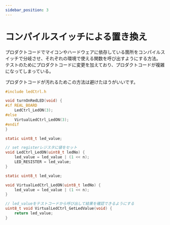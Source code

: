 ```yaml
---
sidebar_position: 3
---
```


# コンパイルスイッチによる置き換え

プロダクトコードでマイコンやハードウェアに依存している箇所をコンパイルスイッチで分岐させ、それぞれの環境で使える関数を呼び出すようにする方法。
テストのためにプロダクトコードに変更を加えており、プロダクトコードが複雑になってしまっている。

プロダクトコードが汚れるためこの方法は避けたほうがいいです。

```c title="プロダクトコード led.c"
#include ledCtrl.h

void turnOnRedLED(void) {
#if REAL_BOARD
    LedCtrl_LedON(3);
#else
    VirtualLedCtrl_LedON(3);
#endif
}
```

```c title="プロダクトコード用のledCtrl.c"
static uint8_t led_value;

// set registerレジスタに値をセット
void LedCtrl_LedON(uint8_t ledNo) {
    led_value = led_value | (1 << n);
    LED_RESISTER = led_value;
}
```

```c title="テストコード用の ledCtrl.c"
static uint8_t led_value;

void VirtualLedCtrl_LedON(uint8_t ledNo) {
    led_value = led_value | (1 << n);
}

// led_valueをテストコードから呼び出して結果を確認できるようにする
uint8_t void VirtualLedCtrl_GetLedValue(void) {
    return led_value;
}
```
